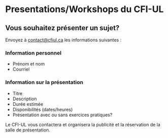 # Presentations/Workshops du CFI-UL
## Vous souhaitez présenter un sujet?

Envoyez à contact@cfiul.ca les informations suivantes :

### Information personnel
- Prénom et nom
- Courriel

### Information sur la présentation
- Titre
- Description
- Durée estimée
- Disponibilités (dates/heures)
- Présentation avec ou sans exercices pratiques?

Le CFI-UL vous contactera et organisera la publicité et la réservation
de la salle de présentation.
